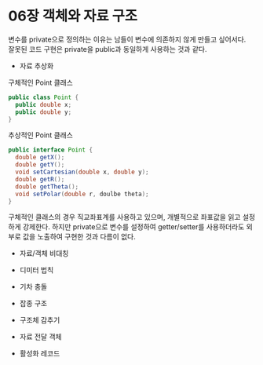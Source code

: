 # 06장 객체와 자료 구조
변수를 private으로 정의하는 이유는 남들이 변수에 의존하지 않게 만들고 싶어서다.<br/>
잘못된 코드 구현은 private을 public과 동일하게 사용하는 것과 같다.<br/>

- 자료 추상화

구체적인 Point 클래스
``` java
public class Point {
  public double x;
  public double y;
}
```
추상적인 Point 클래스
``` java
public interface Point {
  double getX();
  double getY();
  void setCartesian(double x, double y);
  double getR();
  double getTheta();
  void setPolar(double r, doulbe theta);
}
```

구체적인 클래스의 경우 직교좌표계를 사용하고 있으며, 개별적으로 좌표값을 읽고 설정하게 강제한다. 하지만 private으로 변수를 설정하여 getter/setter를 사용하더라도 외부로 값을 노출하여 구현한 것과 다름이 없다.<br/>



- 자료/객체 비대칭


- 디미터 법칙


- 기차 충돌


- 잡종 구조


- 구조체 감추기


- 자료 전달 객체



- 활성화 레코드<br/>
